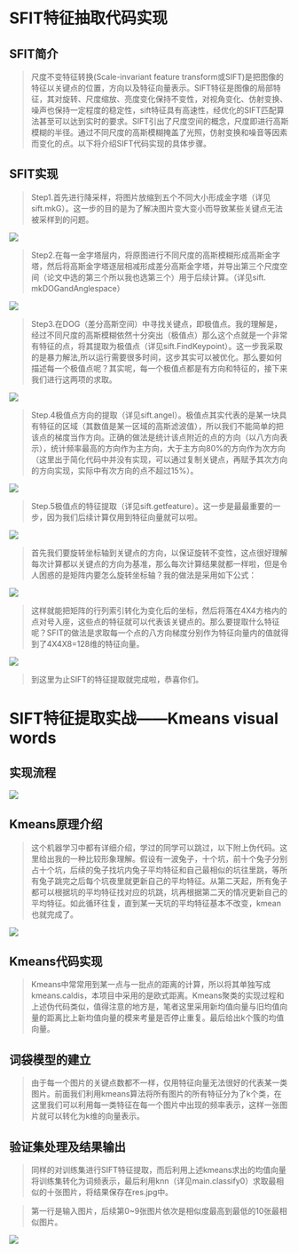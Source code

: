 # SFIT特征抽取代码实现

## SFIT简介

>   尺度不变特征转换(Scale-invariant feature
>   transform或SIFT)是把图像的特征以关键点的位置，方向以及特征向量表示。SIFT特征是图像的局部特征，其对旋转、尺度缩放、亮度变化保持不变性，对视角变化、仿射变换、噪声也保持一定程度的稳定性，sift特征具有高速性，经优化的SIFT匹配算法甚至可以达到实时的要求。SIFT引出了尺度空间的概念，尺度即进行高斯模糊的半径。通过不同尺度的高斯模糊掩盖了光照，仿射变换和噪音等因素而变化的点。以下将介绍SIFT代码实现的具体步骤。

## SFIT实现

>   Step1.首先进行降采样，将图片放缩到五个不同大小形成金字塔（详见sift.mkG）。这一步的目的是为了解决图片变大变小而导致某些关键点无法被采样到的问题。

![](media/93e0e1c6e50cf079a50dfcc3a57cbf15.jpg)

>   Step2.在每一金字塔层内，将原图进行不同尺度的高斯模糊形成高斯金字塔，然后将高斯金字塔逐层相减形成差分高斯金字塔，并导出第三个尺度空间（论文中选的第三个所以我也选第三个）用于后续计算。（详见sift.
>   mkDOGandAnglespace）

![](media/3c1bba32b626f5aac6940afb759eaa3e.jpg)

>   Step3.在DOG（差分高斯空间）中寻找关键点，即极值点。我的理解是，经过不同尺度的高斯模糊依然十分突出（极值点）那么这个点就是一个非常有特征的点，将其提取为极值点（详见sift.FindKeypoint）。这一步我采取的是暴力解法,所以运行需要很多时间，这步其实可以被优化。那么要如何描述每一个极值点呢？其实呢，每一个极值点都是有方向和特征的，接下来我们进行这两项的求取。

![](media/6a9365816988ccaf49f38f44d370b614.jpg)

>   Step.4极值点方向的提取（详见sift.angel）。极值点其实代表的是某一块具有特征的区域（其数值是某一区域的高斯滤波值），所以我们不能简单的把该点的梯度当作方向。正确的做法是统计该点附近的点的方向（以八方向表示），统计频率最高的方向作为主方向，大于主方向80%的方向作为次方向（这里出于简化代码中并没有实现，可以通过复制关键点，再赋予其次方向的方向实现，实际中有次方向的点不超过15%）。

![](media/97a02b5e1191bbf6b3cde3b2f033ab73.jpg)

>   Step.5极值点的特征提取（详见sift.getfeature）。这一步是最最重要的一步，因为我们后续计算仅用到特征向量就可以啦。

![](media/c42f4a2c056112e7ecaf46ea51e89e36.jpg)

>   首先我们要旋转坐标轴到关键点的方向，以保证旋转不变性，这点很好理解每次计算都以关键点的方向为基准，那么每次计算结果就都一样啦，但是令人困惑的是矩阵内要怎么旋转坐标轴？我的做法是采用如下公式：

![](media/6a68c526b6c632be7c448b5e8a33e102.jpg)

>   这样就能把矩阵的行列索引转化为变化后的坐标，然后将落在4X4方格内的点对号入座，这些点的特征就可以代表该关键点的。那么要提取什么特征呢？SFIT的做法是求取每一个点的八方向梯度分别作为特征向量内的值就得到了4X4X8=128维的特征向量。

![](media/2fa9c1618610c6d0ecc55208241bafbb.jpg)

>   到这里为止SIFT的特征提取就完成啦，恭喜你们。

# SIFT特征提取实战——Kmeans visual words

## 实现流程

![](media/c57a9104efea1b4c222b7fd256b035b9.png)

## Kmeans原理介绍

>   这个机器学习中都有详细介绍，学过的同学可以跳过，以下附上伪代码。这里给出我的一种比较形象理解。假设有一波兔子，十个坑，前十个兔子分别占十个坑，后续的兔子找坑内兔子平均特征和自己最相似的坑往里跳，等所有兔子跳完之后每个坑夜里就更新自己的平均特征。从第二天起，所有兔子都可以根据坑的平均特征找对应的坑跳，坑再根据第二天的情况更新自己的平均特征。如此循环往复，直到某一天坑的平均特征基本不改变，kmean也就完成了。

![](media/9bcd0cd425e2d5a78152aca3528b1540.png)

## Kmeans代码实现

>   Kmeans中常常用到某一点与一批点的距离的计算，所以将其单独写成kmeans.caldis，本项目中采用的是欧式距离。Kmeans聚类的实现过程和上述伪代码类似，值得注意的地方是，笔者这里采用新均值向量与旧均值向量的距离比上新均值向量的模来考量是否停止重复。最后给出k个簇的均值向量。

## 词袋模型的建立

>   由于每一个图片的关键点数都不一样，仅用特征向量无法很好的代表某一类图片。前面我们利用kmeans算法将所有图片的所有特征分为了k个类，在这里我们可以利用每一类特征在每一个图片中出现的频率表示，这样一张图片就可以转化为k维的向量表示。

## 验证集处理及结果输出

>   同样的对训练集进行SIFT特征提取，而后利用上述kmeans求出的均值向量将训练集转化为词频表示，最后利用knn（详见main.classify0）求取最相似的十张图片，将结果保存在res.jpg中。

>   第一行是输入图片，后续第0\~9张图片依次是相似度最高到最低的10张最相似图片。

![](media/2a7ba26676ee70bd5f56915d0b335ae1.jpg)
